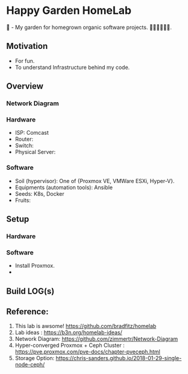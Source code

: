 # Happy Garden HomeLab

🏡 - My garden for homegrown organic software projects. 🍇🍌🍈🍉🍊🍋.

## Motivation

* For fun.
* To understand Infrastructure behind my code.

## Overview

### Network Diagram

### Hardware
* ISP: Comcast
* Router: 
* Switch:
* Physical Server:

### Software
* Soil (hypervisor): One of {Proxmox VE, VMWare ESXi, Hyper-V}.
* Equipments (automation tools): Ansible
* Seeds: K8s, Docker
* Fruits: 

## Setup

### Hardware

### Software
* Install Proxmox.
* 

## Build LOG(s)



## Reference:

1. This lab is awsome! https://github.com/bradfitz/homelab
2. Lab ideas : https://b3n.org/homelab-ideas/
3. Network Diagram: https://github.com/zimmertr/Network-Diagram
4. Hyper-converged Proxmox + Ceph Cluster : https://pve.proxmox.com/pve-docs/chapter-pveceph.html
5. Storage Option: https://chris-sanders.github.io/2018-01-29-single-node-ceph/
